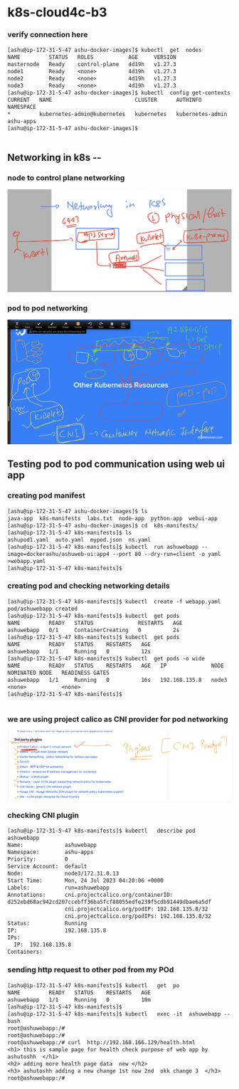 # k8s-cloud4c-b3

### verify connection here

```
[ashu@ip-172-31-5-47 ashu-docker-images]$ kubectl  get  nodes
NAME         STATUS   ROLES           AGE     VERSION
masternode   Ready    control-plane   4d19h   v1.27.3
node1        Ready    <none>          4d19h   v1.27.3
node2        Ready    <none>          4d19h   v1.27.3
node3        Ready    <none>          4d19h   v1.27.3
[ashu@ip-172-31-5-47 ashu-docker-images]$ kubectl  config get-contexts 
CURRENT   NAME                          CLUSTER      AUTHINFO           NAMESPACE
*         kubernetes-admin@kubernetes   kubernetes   kubernetes-admin   ashu-apps
[ashu@ip-172-31-5-47 ashu-docker-images]$ 


```

## Networking in k8s -- 

### node to control plane networking 

<img src="nod1.png">

### pod to pod networking 

<img src="net1.png">

## Testing pod to pod communication using web ui app 

### creating pod manifest 

```
[ashu@ip-172-31-5-47 ashu-docker-images]$ ls
java-app  k8s-manifests  labs.txt  node-app  python-app  webui-app
[ashu@ip-172-31-5-47 ashu-docker-images]$ cd  k8s-manifests/
[ashu@ip-172-31-5-47 k8s-manifests]$ ls
ashupod1.yaml  auto.yaml  mypod.json  ns.yaml
[ashu@ip-172-31-5-47 k8s-manifests]$ kubectl  run ashuwebapp --image=dockerashu/ashuweb-ui:app4 --port 80 --dry-run=client -o yaml >webapp.yaml 
[ashu@ip-172-31-5-47 k8s-manifests]$ 
```

### creating pod and checking networking details

```
[ashu@ip-172-31-5-47 k8s-manifests]$ kubectl  create -f webapp.yaml 
pod/ashuwebapp created
[ashu@ip-172-31-5-47 k8s-manifests]$ kubectl  get pods
NAME         READY   STATUS              RESTARTS   AGE
ashuwebapp   0/1     ContainerCreating   0          2s
[ashu@ip-172-31-5-47 k8s-manifests]$ kubectl  get pods
NAME         READY   STATUS    RESTARTS   AGE
ashuwebapp   1/1     Running   0          12s
[ashu@ip-172-31-5-47 k8s-manifests]$ kubectl  get pods -o wide
NAME         READY   STATUS    RESTARTS   AGE   IP              NODE    NOMINATED NODE   READINESS GATES
ashuwebapp   1/1     Running   0          16s   192.168.135.8   node3   <none>           <none>
[ashu@ip-172-31-5-47 k8s-manifests]$ 


```

### we are using project calico as CNI provider for pod networking 

<img src="cni.png">

### checking CNI plugin 

```
[ashu@ip-172-31-5-47 k8s-manifests]$ kubectl   describe pod  ashuwebapp 
Name:             ashuwebapp
Namespace:        ashu-apps
Priority:         0
Service Account:  default
Node:             node3/172.31.0.13
Start Time:       Mon, 24 Jul 2023 04:20:06 +0000
Labels:           run=ashuwebapp
Annotations:      cni.projectcalico.org/containerID: d252ebd68ac942cd207ccebff36ba5fcf88055edfe239f5cdb91449dbae6a5df
                  cni.projectcalico.org/podIP: 192.168.135.8/32
                  cni.projectcalico.org/podIPs: 192.168.135.8/32
Status:           Running
IP:               192.168.135.8
IPs:
  IP:  192.168.135.8
Containers:
```

### sending http request to other pod from my POd 

```
[ashu@ip-172-31-5-47 k8s-manifests]$ kubectl   get  po
NAME         READY   STATUS    RESTARTS   AGE
ashuwebapp   1/1     Running   0          10m
[ashu@ip-172-31-5-47 k8s-manifests]$ 
[ashu@ip-172-31-5-47 k8s-manifests]$ kubectl   exec -it  ashuwebapp -- bash 
root@ashuwebapp:/# 
root@ashuwebapp:/# 
root@ashuwebapp:/# curl  http://192.168.166.129/health.html 
<h1> this is sample page for health check purpose of web app by ashutoshh  </h1>
<h2> adding more health page data  new </h2>
<h3> ashutoshh adding a new change 1st now 2nd  okk change 3  </h3>
root@ashuwebapp:/# 

```

